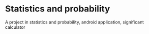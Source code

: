 # Statistics and probability
A project in statistics and probability, android application, significant calculator
